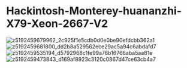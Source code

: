 # Hackintosh-Monterey-huananzhi-X79-Xeon-2667-V2
![z5192459679962_2c925f1e5cdb0d0e0be90efdcbb362a1](https://github.com/sonvirgo/Hackintosh-Monterey-huananzhi-X79-Xeon-2667-V2/assets/10823037/8f6c86e4-4cd7-478a-89a4-3d00bb2efa5d)
![z5192459681800_dd2b8a529562ece29ac5a94c6abdafd7](https://github.com/sonvirgo/Hackintosh-Monterey-huananzhi-X79-Xeon-2667-V2/assets/10823037/6d03429e-bae9-43af-9270-b8a51f38fd09)
![z5192459535194_d5792968c1fe99a76b16766aba5aa81e](https://github.com/sonvirgo/Hackintosh-Monterey-huananzhi-X79-Xeon-2667-V2/assets/10823037/d7fccec5-9ffa-437c-a649-0c8e2cc7d9d8)
![z5192459473843_d169af8923c3120c0867d47ce63cb4a7](https://github.com/sonvirgo/Hackintosh-Monterey-huananzhi-X79-Xeon-2667-V2/assets/10823037/5d27679e-2cdc-4473-980d-8cb7fde63503)
